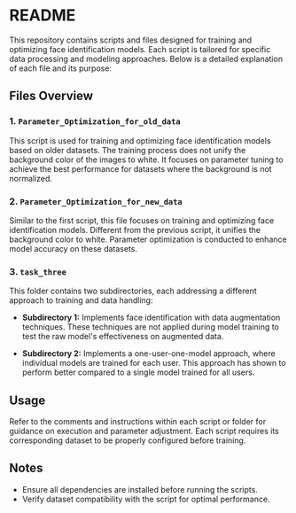 
# README

This repository contains scripts and files designed for training and optimizing face identification models. Each script is tailored for specific data processing and modeling approaches. Below is a detailed explanation of each file and its purpose:

## Files Overview

### 1. `Parameter_Optimization_for_old_data`
This script is used for training and optimizing face identification models based on older datasets. The training process does not unify the background color of the images to white. It focuses on parameter tuning to achieve the best performance for datasets where the background is not normalized.

### 2. `Parameter_Optimization_for_new_data`
Similar to the first script, this file focuses on training and optimizing face identification models. Different from the previous script, it unifies the background color to white. Parameter optimization is conducted to enhance model accuracy on these datasets.

### 3. `task_three`
This folder contains two subdirectories, each addressing a different approach to training and data handling:

- **Subdirectory 1:** Implements face identification with data augmentation techniques. These techniques are not applied during model training to test the raw model's effectiveness on augmented data.
  
- **Subdirectory 2:** Implements a one-user-one-model approach, where individual models are trained for each user. This approach has shown to perform better compared to a single model trained for all users.

## Usage
Refer to the comments and instructions within each script or folder for guidance on execution and parameter adjustment. Each script requires its corresponding dataset to be properly configured before training.

## Notes
- Ensure all dependencies are installed before running the scripts.
- Verify dataset compatibility with the script for optimal performance.

